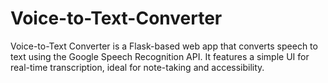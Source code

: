 # Voice-to-Text-Converter
Voice-to-Text Converter is a Flask-based web app that converts speech to text using the Google Speech Recognition API. It features a simple UI for real-time transcription, ideal for note-taking and accessibility.
